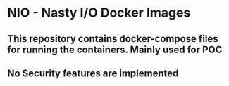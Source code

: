 # NIO - Nasty I/O Docker Images


## This repository contains docker-compose files for running the containers. Mainly used for POC


## No Security features are implemented
